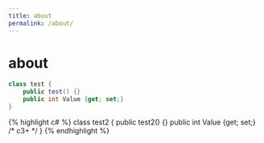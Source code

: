 ```yaml
---
title: about
permalink: /about/
---
```

# about

```c#
class test { 
    public test() {}
    public int Value {get; set;}
}
```

{% highlight c# %}
class test2 { 
    public test2() {}
    public int Value {get; set;}
 /* c3+ */ }
{% endhighlight %}
